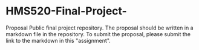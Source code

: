 # HMS520-Final-Project-
Proposal
Public final project repository. The proposal should be written in a markdown file in the repository. To submit the proposal, please submit the link to the markdown in this "assignment".
